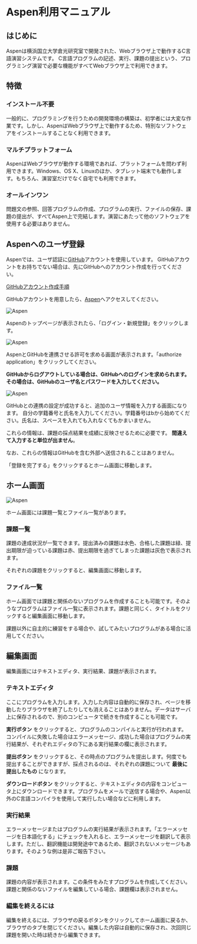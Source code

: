 
# Aspen利用マニュアル

## はじめに
Aspenは横浜国立大学倉光研究室で開発された、Webブラウザ上で動作するC言語演習システムです。
C言語プログラムの記述、実行、課題の提出という、プログラミング演習で必要な機能がすべてWebブラウザ上で利用できます。

## 特徴
### インストール不要
一般的に、プログラミングを行うための開発環境の構築は、初学者には大変な作業です。しかし、AspenはWebブラウザ上で動作するため、特別なソフトウェアをインストールすることなく利用できます。

### マルチプラットフォーム
AspenはWebブラウザが動作する環境であれば、プラットフォームを問わず利用できます。Windows、OS X、Linuxのほか、タブレット端末でも動作します。もちろん、演習室だけでなく自宅でも利用できます。

### オールインワン
問題文の参照、回答プログラムの作成、プログラムの実行、ファイルの保存、課題の提出が、すべてAspen上で完結します。演習にあたって他のソフトウェアを使用する必要はありません。

## Aspenへのユーザ登録
Aspenでは、ユーザ認証に[GitHub](https://github.com/)アカウントを使用しています。
GitHubアカウントをお持ちでない場合は、先にGitHubへのアカウント作成を行ってください。

[GitHubアカウント作成手順](../github/index.html)

GitHubアカウントを用意したら、[Aspen](http://www.ubicg.ynu.ac.jp/aspen/)へアクセスしてください。

![Aspen](./aspen_1.png)

Aspenのトップページが表示されたら、「ログイン・新規登録」をクリックします。

![Aspen](./aspen_2.png)

AspenとGitHubを連携させる許可を求める画面が表示されます。「authorize application」をクリックしてください。

**GitHubからログアウトしている場合は、GitHubへのログインを求められます。その場合は、GitHubのユーザ名とパスワードを入力してください。**

![Aspen](./aspen_3.png)

GitHubとの連携の設定が成功すると、追加のユーザ情報を入力する画面になります。
自分の学籍番号と氏名を入力してください。学籍番号はbから始めてください。氏名は、スペースを入れても入れなくてもかまいません。

これらの情報は、課題の採点結果を成績に反映させるために必要です。
**間違えて入力すると単位が出ません**。

なお、これらの情報はGitHubを含む外部へ送信されることはありません。

「登録を完了する」をクリックするとホーム画面に移動します。

## ホーム画面

![Aspen](./aspen_4.png)

ホーム画面には課題一覧とファイル一覧があります。

### 課題一覧
課題の達成状況が一覧できます。提出済みの課題は水色、合格した課題は緑、提出期限が迫っている課題は赤、提出期限を過ぎてしまった課題は灰色で表示されます。

それぞれの課題をクリックすると、編集画面に移動します。

### ファイル一覧
ホーム画面では課題と関係のないプログラムを作成することも可能です。そのようなプログラムはファイル一覧に表示されます。課題と同じく、タイトルをクリックすると編集画面に移動します。

課題以外に自主的に練習をする場合や、試してみたいプログラムがある場合に活用してください。

## 編集画面

編集画面にはテキストエディタ、実行結果、課題が表示されます。

### テキストエディタ
ここにプログラムを入力します。入力した内容は自動的に保存され、ページを移動したりブラウザを終了したりしても消えることはありません。データはサーバ上に保存されるので、別のコンピュータで続きを作成することも可能です。

**実行ボタン**
をクリックすると、プログラムのコンパイルと実行が行われます。コンパイルに失敗した場合はエラーメッセージ、成功した場合はプログラムの実行結果が、それぞれエディタの下にある実行結果の欄に表示されます。

**提出ボタン**
をクリックすると、その時点のプログラムを提出します。何度でも提出することができますが、採点されるのは、それぞれの課題について
**最後に提出したもの**
になります。

**ダウンロードボタン**
をクリックすると、テキストエディタの内容をコンピュータ上にダウンロードできます。プログラムをメールで送信する場合や、Aspen以外のC言語コンパイラを使用して実行したい場合などに利用します。

### 実行結果
エラーメッセージまたはプログラムの実行結果が表示されます。「エラーメッセージを日本語化する」にチェックを入れると、エラーメッセージを翻訳して表示します。ただし、翻訳機能は開発途中であるため、翻訳されないメッセージもあります。そのような例は是非ご報告下さい。

### 課題
課題の内容が表示されます。この条件をみたすプログラムを作成してください。
課題と関係のないファイルを編集している場合、課題欄は表示されません。

### 編集を終えるには
編集を終えるには、ブラウザの戻るボタンをクリックしてホーム画面に戻るか、ブラウザのタブを閉じてください。編集した内容は自動的に保存され、次回同じ課題を開いた時は続きから編集できます。

